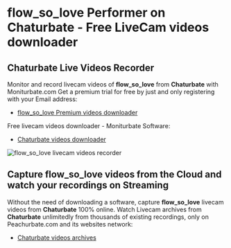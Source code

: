 # flow_so_love Performer on Chaturbate - Free LiveCam videos downloader

## Chaturbate Live Videos Recorder

Monitor and record livecam videos of **flow_so_love** from **Chaturbate** with Moniturbate.com
Get a premium trial for free by just and only registering with your Email address:
* [flow_so_love Premium videos downloader](https://moniturbate.com/request-demo-licence-key.html)

Free livecam videos downloader - Moniturbate Software:
* [Chaturbate videos downloader](https://moniturbate.com/moniturbate-download-software.html)

![flow_so_love livecam videos recorder](https://peachurnet.com/templates/moniturbate-software.png)


## Capture flow_so_love videos from the Cloud and watch your recordings on Streaming

Without the need of downloading a software, capture **flow_so_love** livecam videos from **Chaturbate** 100% online.
Watch Livecam archives from **Chaturbate** unlimitedly from thousands of existing recordings, only on Peachurbate.com and its websites network:
* [Chaturbate videos archives](https://peachurnet.com/)